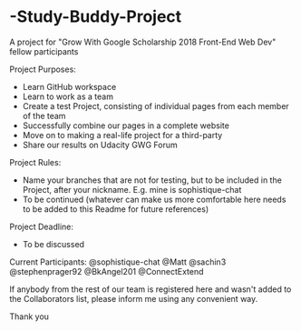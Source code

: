 # -Study-Buddy-Project
A project for "Grow With Google Scholarship 2018 Front-End Web Dev" fellow participants

Project Purposes:
* Learn GitHub workspace
* Learn to work as a team
* Create a test Project, consisting of individual pages from each member of the team
* Successfully combine our pages in a complete website
* Move on to making a real-life project for a third-party
* Share our results on Udacity GWG Forum

Project Rules:
* Name your branches that are not for testing, but to be included in the Project, after your nickname. E.g. mine is sophistique-chat
* To be continued (whatever can make us more comfortable here needs to be added to this Readme for future references)

Project Deadline:
* To be discussed

Current Participants:
@sophistique-chat
@Matt
@sachin3
@stephenprager92
@BkAngel201
@ConnectExtend 

If anybody from the rest of our team is registered here and wasn't added to the Collaborators list, please inform me using any convenient way.

Thank you
